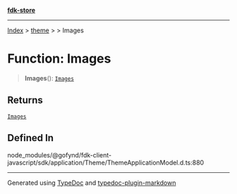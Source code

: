 [**fdk-store**](../../../README.md)
***

[Index](../../../API.md) > [theme](../../README.md) > [<internal>](../README.md) > Images

# Function: Images

> **Images**(): [`Images`](../type-aliases/type-alias.Images.md)

## Returns

[`Images`](../type-aliases/type-alias.Images.md)

## Defined In

node\_modules/@gofynd/fdk-client-javascript/sdk/application/Theme/ThemeApplicationModel.d.ts:880

***
Generated using [TypeDoc](https://typedoc.org/) and [typedoc-plugin-markdown](https://www.npmjs.com/package/typedoc-plugin-markdown)
